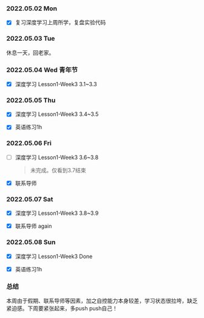 ### 2022.05.02  Mon

- [x] 复习深度学习上周所学，复盘实验代码



### 2022.05.03  Tue

休息一天，回老家。



### 2022.05.04  Wed   青年节

- [x] 深度学习 Lesson1-Week3 3.1~3.3



### 2022.05.05  Thu

- [x] 深度学习 Lesson1-Week3 3.4~3.5
- [x] 英语练习1h



### 2022.05.06  Fri

- [ ] 深度学习 Lesson1-Week3  3.6~3.8

  > 未完成。仅看到3.7结束

- [x] 联系导师



### 2022.05.07  Sat

- [x] 深度学习 Lesson1-Week3  3.8~3.9
- [x] 联系导师 again



### 2022.05.08  Sun

- [x] 深度学习 Lesson1-Week3 Done
- [x] 英语练习1h



### 总结

本周由于假期、联系导师等因素，加之自控能力本身较差，学习状态很拉垮，缺乏紧迫感。下周要紧张起来，多push push自己！
